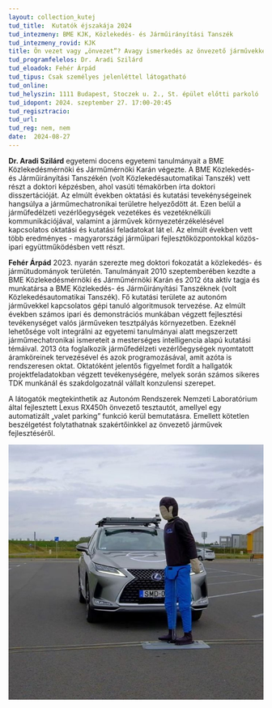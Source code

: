 ```yaml
---
layout: collection_kutej
tud_title:  Kutatók éjszakája 2024
tud_intezmeny: BME KJK, Közlekedés- és Járműirányítási Tanszék
tud_intezmeny_rovid: KJK
title: Ön vezet vagy „önvezet”? Avagy ismerkedés az önvezető járművekkel.
tud_programfelelos: Dr. Aradi Szilárd
tud_eloadok: Fehér Árpád
tud_tipus: Csak személyes jelenléttel látogatható
tud_online: 
tud_helyszin: 1111 Budapest, Stoczek u. 2., St. épület előtti parkoló
tud_idopont: 2024. szeptember 27. 17:00-20:45
tud_regisztracio: 
tud_url: 
tud_reg: nem, nem
date:  2024-08-27
---
```



**Dr. Aradi Szilárd** egyetemi docens egyetemi tanulmányait a BME Közlekedésmérnöki és Járműmérnöki Karán végezte. A BME Közlekedés- és Járműirányítási Tanszékén (volt Közlekedésautomatikai Tanszék) vett részt a doktori képzésben, ahol vasúti témakörben írta doktori disszertációját. Az elmúlt években oktatási és kutatási tevekénységeinek hangsúlya a járműmechatronikai területre helyeződött át. Ezen belül a járműfedélzeti vezérlőegységek vezetékes és vezetéknélküli kommunikációjával, valamint a járművek környezetérzékelésével kapcsolatos oktatási és kutatási feladatokat lát el. Az elmúlt években vett több eredményes - magyarországi járműipari fejlesztőközpontokkal közös- ipari együttműködésben vett részt.

**Fehér Árpád** 2023. nyarán szerezte meg doktori fokozatát a közlekedés- és járműtudományok területén. Tanulmányait 2010 szeptemberében kezdte a BME Közlekedésmérnöki és Járműmérnöki Karán és 2012 óta aktív tagja és munkatársa a BME Közlekedés- és Járműirányítási Tanszéknek (volt Közlekedésautomatikai Tanszék). Fő kutatási területe az autonóm járművekkel kapcsolatos gépi tanuló algoritmusok tervezése. Az elmúlt években számos ipari és demonstrációs munkában végzett fejlesztési tevékenységet valós járműveken tesztpályás környezetben. Ezeknél lehetősége volt integrálni az egyetemi tanulmányai alatt megszerzett járműmechatronikai ismereteit a mesterséges intelligencia alapú kutatási témáival. 2013 óta foglalkozik járműfedélzeti vezérlőegységek nyomtatott áramköreinek tervezésével és azok programozásával, amit azóta is rendszeresen oktat. Oktatóként jelentős figyelmet fordít a hallgatók projektfeladatokban végzett tevékenységére, melyek során számos sikeres TDK munkánál és szakdolgozatnál vállalt konzulensi szerepet.



A látogatók megtekinthetik az Autonóm Rendszerek Nemzeti Laboratórium által fejlesztett Lexus RX450h önvezető tesztautót, amellyel egy automatizált „valet parking” funkció kerül bemutatásra. Emellett kötetlen beszélgetést folytathatnak szakértőinkkel az önvezető járművek fejlesztéséről.

![Ön vezet vagy „önvezet”? Avagy ismerkedés az önvezető járművekkel.](../2024/images/on-vezet-vagy-onvezet-avagy-ismerkedes-az-onvezeto-jarmuvekkel.jpg)
